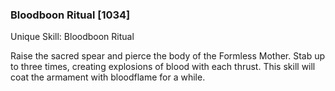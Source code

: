 ### Bloodboon Ritual [1034]

Unique Skill: Bloodboon Ritual

Raise the sacred spear and pierce the body of the Formless Mother. Stab up to three times, creating explosions of blood with each thrust. This skill will coat the armament with bloodflame for a while.